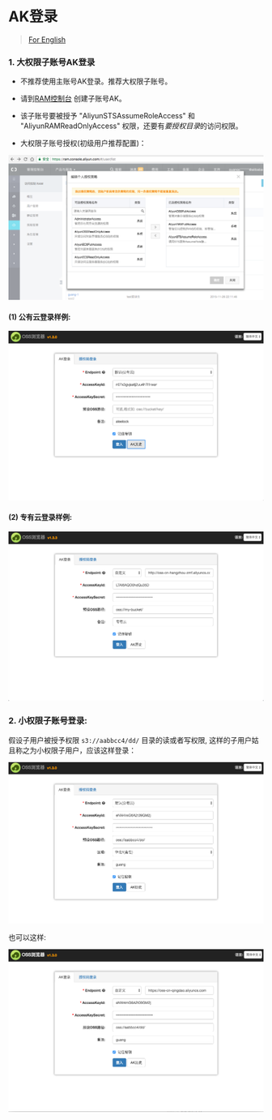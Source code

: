 # AK登录

> [For English](en-aklogin.md)

### 1. 大权限子账号AK登录

* 不推荐使用主账号AK登录。推荐大权限子账号。

* 请到[RAM控制台](https://ram.console.aliyun.com) 创建子账号AK。

* 该子账号要被授予 "AliyunSTSAssumeRoleAccess" 和 "AliyunRAMReadOnlyAccess" 权限，还要有*要授权目录*的访问权限。

* 大权限子账号授权(初级用户推荐配置)：

![](../preview/genToken1.png)

#### (1) 公有云登录样例:

![](../preview/login.png)

#### (2) 专有云登录样例:

![](../preview/login2.png)

### 2. 小权限子账号登录:

假设子用户被授予权限 `s3://aabbcc4/dd/` 目录的读或者写权限, 这样的子用户姑且称之为小权限子用户，应该这样登录：

![](../preview/login-subak1.png)

也可以这样:

![](../preview/login-subak2.png)
